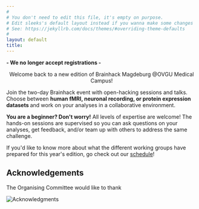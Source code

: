 ```yaml
---
#
# You don't need to edit this file, it's empty on purpose.
# Edit sleeks's default layout instead if you wanna make some changes
# See: https://jekyllrb.com/docs/themes/#overriding-theme-defaults
#
layout: default
title:
---
```


<p> <strong> - We no longer accept registrations - </strong> 

<p style="text-align: center;"> Welcome back to a new edition of Brainhack Magdeburg @OVGU Medical Campus!</p>

<p> Join the two-day Brainhack event with open-hacking sessions and talks. Choose between <strong> human fMRI, neuronal recording, or protein expression datasets </strong> and work on your analyses in a collaborative environment.</p>

<p> <strong> You are a beginner? Don't worry!</strong> All levels of expertise are welcome! The hands-on sessions are supervised so you can ask questions on your analyses, get feedback, and/or team up with others to address the same challenge.</p>

If you'd like to know more about what the different working groups have prepared for this year's edition, go check out our [schedule](https://brainhackmagdeburg.github.io/schedule/)!



## Acknowledgements

The Organising Committee would like to thank 

![Acknowledgments](https://github.com/brainhackmagdeburg/brainhackmagdeburg.github.io/assets/159427588/025eef8b-6521-4197-a115-59854a770990)

